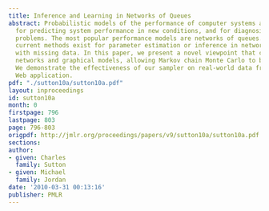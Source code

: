 ```yaml
---
title: Inference and Learning in Networks of Queues
abstract: Probabilistic models of the performance of computer systems are useful both
  for predicting system performance in new conditions, and for diagnosing past performance
  problems. The most popular performance models are networks of queues. However, no
  current methods exist for parameter estimation or inference in networks of queues
  with missing data. In this paper, we present a novel viewpoint that combines queueing
  networks and graphical models, allowing Markov chain Monte Carlo to be applied.
  We demonstrate the effectiveness of our sampler on real-world data from a benchmark
  Web application.
pdf: "./sutton10a/sutton10a.pdf"
layout: inproceedings
id: sutton10a
month: 0
firstpage: 796
lastpage: 803
page: 796-803
origpdf: http://jmlr.org/proceedings/papers/v9/sutton10a/sutton10a.pdf
sections: 
author:
- given: Charles
  family: Sutton
- given: Michael
  family: Jordan
date: '2010-03-31 00:13:16'
publisher: PMLR
---
```

